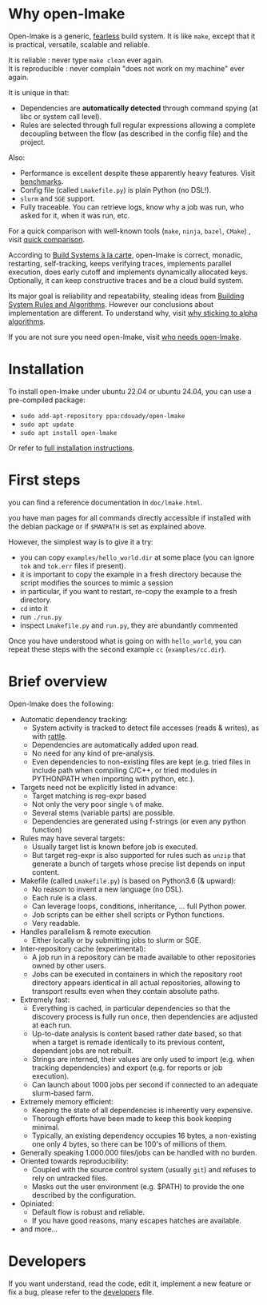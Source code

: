 # Why open-lmake

Open-lmake is a generic, [fearless](doc/fearless.md) build system.
It is like `make`, except that it is practical, versatile, scalable and reliable.

It is reliable : never type `make clean` ever again.  
It is reproducible : never complain "does not work on my machine" ever again.

It is unique in that:

- Dependencies are **automatically detected** through command spying (at libc or system call level).
- Rules are selected through full regular expressions allowing a complete decoupling between the flow (as described in the config file) and the project.

Also:

- Performance is excellent despite these apparently heavy features. Visit [benchmarks](doc/benchmark.md).
- Config file (called `Lmakefile.py`) is plain Python (no DSL!).
- `slurm` and `SGE` support.
- Fully traceable. You can retrieve logs, know why a job was run, who asked for it, when it was run, etc.

For a quick comparison with well-known tools (`make`, `ninja`, `bazel`, `CMake`) , visit [quick comparison](doc/quick_comparison.md).

According to [Build Systems à la carte](https://dl.acm.org/doi/pdf/10.1145/3236774),
open-lmake is correct, monadic, restarting, self-tracking, keeps verifying traces, implements parallel execution, does early cutoff and implements dynamically allocated keys.
Optionally, it can keep constructive traces and be a cloud build system.

Its major goal is reliability and repeatability, stealing ideas from [Building System Rules and Algorithms](https://gittup.org/tup/build_system_rules_and_algorithms.pdf).
However our conclusions about implementation are different.
To understand why, visit [why sticking to alpha algorithms](doc/why_stick_to_alpha_algo.md).

If you are not sure you need open-lmake, visit [who needs open-lmake](doc/who_needs_open-lmake.md).

# Installation

To install open-lmake under ubuntu 22.04 or ubuntu 24.04, you can use a pre-compiled package:

- `sudo add-apt-repository ppa:cdouady/open-lmake`
- `sudo apt update`
- `sudo apt install open-lmake`

Or refer to [full installation instructions](doc/install.md).

# First steps

you can find a reference documentation in `doc/lmake.html`.

you have man pages for all commands directly accessible if installed with the debian package or if `$MANPATH` is set as explained above.

However, the simplest way is to give it a try:

- you can copy `examples/hello_world.dir` at some place (you can ignore `tok` and `tok.err` files if present).
- it is important to copy the example in a fresh directory because the script modifies the sources to mimic a session
- in particular, if you want to restart, re-copy the example to a fresh directory.
- `cd` into it
- run `./run.py`
- inspect `Lmakefile.py` and `run.py`, they are abundantly commented

Once you have understood what is going on with `hello_world`, you can repeat these steps with the second example `cc` (`examples/cc.dir`).

# Brief overview

Open-lmake does the following:

- Automatic dependency tracking:
	- System activity is tracked to detect file accesses (reads & writes), as with [rattle](https://github.com/ndmitchell/rattle).
	- Dependencies are automatically added upon read.
	- No need for any kind of pre-analysis.
	- Even dependencies to non-existing files are kept (e.g. tried files in include path when compiling C/C++, or tried modules in PYTHONPATH when importing with python, etc.).
- Targets need not be explicitly listed in advance:
	- Target matching is reg-expr based
	- Not only the very poor single `%` of make.
	- Several stems (variable parts) are possible.
	- Dependencies are generated using f-strings (or even any python function)
- Rules may have several targets:
	- Usually target list is known before job is executed.
	- But target reg-expr is also supported for rules such as `unzip` that generate a bunch of targets whose precise list depends on input content.
- Makefile (called `Lmakefile.py`) is based on Python3.6 (& upward):
	- No reason to invent a new language (no DSL).
	- Each rule is a class.
	- Can leverage loops, conditions, inheritance, ... full Python power.
	- Job scripts can be either shell scripts or Python functions.
	- Very readable.
- Handles parallelism & remote execution
	- Either locally or by submitting jobs to slurm or SGE.
- Inter-repository cache (experimental):
	- A job run in a repository can be made available to other repositories owned by other users.
	- Jobs can be executed in containers in which the repository root directory appears identical in all actual repositories, allowing to transport results even when they contain absolute paths.
- Extremely fast:
	- Everything is cached, in particular dependencies so that the discovery process is fully run once, then dependencies are adjusted at each run.
	- Up-to-date analysis is content based rather date based, so that when a target is remade identically to its previous content, dependent jobs are not rebuilt.
	- Strings are interned, their values are only used to import (e.g. when tracking dependencies) and export (e.g. for reports or job execution).
	- Can launch about 1000 jobs per second if connected to an adequate slurm-based farm.
- Extremely memory efficient:
	- Keeping the state of all dependencies is inherently very expensive.
	- Thorough efforts have been made to keep this book keeping minimal.
	- Typically, an existing dependency occupies 16 bytes, a non-existing one only 4 bytes, so there can be 100's of millions of them.
- Generally speaking 1.000.000 files/jobs can be handled with no burden.
- Oriented towards reproducibility:
	- Coupled with the source control system (usually `git`) and refuses to rely on untracked files.
	- Masks out the user environment (e.g. $PATH) to provide the one described by the configuration.
- Opiniated:
	- Default flow is robust and reliable.
	- If you have good reasons, many escapes hatches are available.
- and more...

# Developers

If you want understand, read the code, edit it, implement a new feature or fix a bug, please refer to the [developers](doc/developers.md) file.
